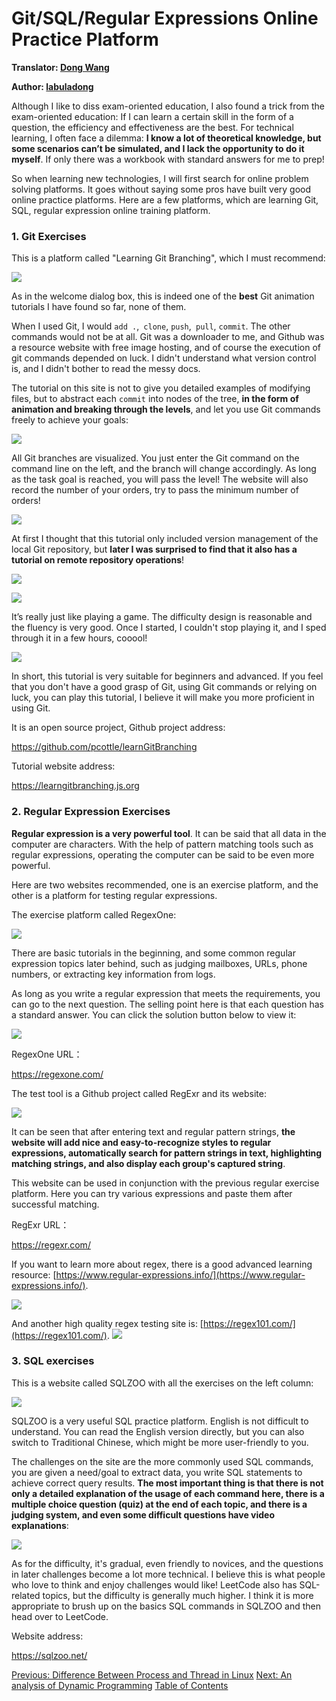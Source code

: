 # Git/SQL/Regular Expressions Online Practice Platform

**Translator: [Dong Wang](https://github.com/Coder2Programmer)**

**Author: [labuladong](https://github.com/labuladong)**

Although I like to diss exam-oriented education, I also found a trick from the exam-oriented education: If I can learn a certain skill in the form of a question, the efficiency and effectiveness are the best. For technical learning, I often face a dilemma: **I know a lot of theoretical knowledge, but some scenarios can’t be simulated, and I lack the opportunity to do it myself**. If only there was a workbook with standard answers for me to prep!

So when learning new technologies, I will first search for online problem solving platforms. It goes without saying some pros have built very good online practice platforms. Here are a few platforms, which are learning Git, SQL, regular expression online training platform.

### 1. Git Exercises

This is a platform called "Learning Git Branching", which I must recommend:

![](../pictures/online/1_english.png)

As in the welcome dialog box, this is indeed one of the **best** Git animation tutorials I have found so far, none of them.

When I used Git, I would `add .`,` clone`, `push`,` pull`, `commit`. The other commands would not be at all. Git was a downloader to me, and Github was a resource website with free image hosting, and of course the execution of git commands depended on luck. I didn't understand what version control is, and I didn't bother to read the messy docs.

The tutorial on this site is not to give you detailed examples of modifying files, but to abstract each `commit` into nodes of the tree, **in the form of animation and breaking through the levels**, and let you use Git commands freely to achieve your goals:

![](../pictures/online/2_english.png)

All Git branches are visualized. You just enter the Git command on the command line on the left, and the branch will change accordingly. As long as the task goal is reached, you will pass the level! The website will also record the number of your orders, try to pass the minimum number of orders!

![](../pictures/online/3_english.png)

At first I thought that this tutorial only included version management of the local Git repository, but **later I was surprised to find that it also has a tutorial on remote repository operations**!

![](../pictures/online/4_english.png)

![](../pictures/online/5_english.png)

It’s really just like playing a game. The difficulty design is reasonable and the fluency is very good. Once I started, I couldn't stop playing it, and I sped through it in a few hours, cooool!

![](../pictures/online/6_english.png)

In short, this tutorial is very suitable for beginners and advanced. If you feel that you don't have a good grasp of Git, using Git commands or relying on luck, you can play this tutorial, I believe it will make you more proficient in using Git.

It is an open source project, Github project address:

https://github.com/pcottle/learnGitBranching

Tutorial website address:

https://learngitbranching.js.org

### 2. Regular Expression Exercises

**Regular expression is a very powerful tool**. It can be said that all data in the computer are characters. With the help of pattern matching tools such as regular expressions, operating the computer can be said to be even more powerful.

Here are two websites recommended, one is an exercise platform, and the other is a platform for testing regular expressions.

The exercise platform called RegexOne:

![](../pictures/online/9.png)

There are basic tutorials in the beginning, and some common regular expression topics later behind, such as judging mailboxes, URLs, phone numbers, or extracting key information from logs.

As long as you write a regular expression that meets the requirements, you can go to the next question. The selling point here is that each question has a standard answer. You can click the solution button below to view it:

![](../pictures/online/10.png)

RegexOne URL：

https://regexone.com/

The test tool is a Github project called RegExr and its website:

![](../pictures/online/11.png)

It can be seen that after entering text and regular pattern strings, **the website will add nice and easy-to-recognize styles to regular expressions, automatically search for pattern strings in text, highlighting matching strings, and also display each group's captured string**.

This website can be used in conjunction with the previous regular exercise platform. Here you can try various expressions and paste them after successful matching.

RegExr URL：

https://regexr.com/

If you want to learn more about regex, there is a good advanced learning resource: [https://www.regular-expressions.info/](https://www.regular-expressions.info/).

![](../pictures/online/13.png)

And another high quality regex testing site is: [https://regex101.com/](https://regex101.com/).
![](../pictures/online/12.png)

### 3. SQL exercises

This is a website called SQLZOO with all the exercises on the left column:

![](../pictures/online/7.png)

SQLZOO is a very useful SQL practice platform. English is not difficult to understand. You can read the English version directly, but you can also switch to Traditional Chinese, which might be more user-friendly to you.

The challenges on the site are the more commonly used SQL commands, you are given a need/goal to extract data, you write SQL statements to achieve correct query results. **The most important thing is that there is not only a detailed explanation of the usage of each command here, there is a multiple choice question (quiz) at the end of each topic, and there is a judging system, and even some difficult questions have video explanations**:

![](../pictures/online/8.png)

As for the difficulty, it's gradual, even friendly to novices, and the questions in later challenges become a lot more technical. I believe this is what people who love to think and enjoy challenges would like! LeetCode also has SQL-related topics, but the difficulty is generally much higher. I think it is more appropriate to brush up on the basics SQL commands in SQLZOO and then head over to LeetCode.

Website address:

https://sqlzoo.net/


[Previous: Difference Between Process and Thread in Linux](../common_knowledge/linuxProcess.md)
[Next: An analysis of Dynamic Programming](../dynamic_programming/AnalysisOfDynamicProgramming.md)
[Table of Contents](../README.md)